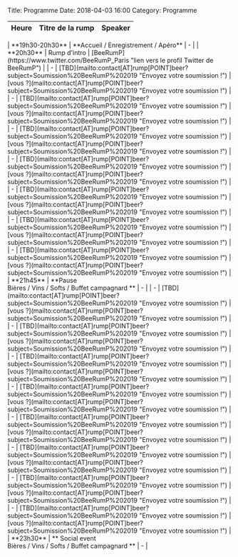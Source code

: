 Title: Programme
Date: 2018-04-03 16:00
Category: Programme

| <center> Heure </center>| <center> Titre de la rump </center> | <center>Speaker</center>      |
|:---------------------:|:-----------------------------------:|:------------------:|
</td><tr style="border-bottom:1px solid black"><td colspan="100%"></tr><td>
| **19h30-20h30**  | **Accueil / Enregistrement / Apéro** | - |
</td><tr style="border-bottom:1px solid black"><td colspan="100%"></tr><td>
| **20h30** |  Rump d'intro |  [BeeRumP](https://www.twitter.com/BeeRumP_Paris "lien vers le profil Twitter de BeeRumP") |
| - | [TBD](mailto:contact[AT]rump[POINT]beer?subject=Soumission%20BeeRumP%202019 "Envoyez votre soumission !") | [vous ?](mailto:contact[AT]rump[POINT]beer?subject=Soumission%20BeeRumP%202019 "Envoyez votre soumission !") |
| - | [TBD](mailto:contact[AT]rump[POINT]beer?subject=Soumission%20BeeRumP%202019 "Envoyez votre soumission !") | [vous ?](mailto:contact[AT]rump[POINT]beer?subject=Soumission%20BeeRumP%202019 "Envoyez votre soumission !") |
| - | [TBD](mailto:contact[AT]rump[POINT]beer?subject=Soumission%20BeeRumP%202019 "Envoyez votre soumission !") | [vous ?](mailto:contact[AT]rump[POINT]beer?subject=Soumission%20BeeRumP%202019 "Envoyez votre soumission !") |
| - | [TBD](mailto:contact[AT]rump[POINT]beer?subject=Soumission%20BeeRumP%202019 "Envoyez votre soumission !") | [vous ?](mailto:contact[AT]rump[POINT]beer?subject=Soumission%20BeeRumP%202019 "Envoyez votre soumission !") |
| - | [TBD](mailto:contact[AT]rump[POINT]beer?subject=Soumission%20BeeRumP%202019 "Envoyez votre soumission !") | [vous ?](mailto:contact[AT]rump[POINT]beer?subject=Soumission%20BeeRumP%202019 "Envoyez votre soumission !") |
| - | [TBD](mailto:contact[AT]rump[POINT]beer?subject=Soumission%20BeeRumP%202019 "Envoyez votre soumission !") | [vous ?](mailto:contact[AT]rump[POINT]beer?subject=Soumission%20BeeRumP%202019 "Envoyez votre soumission !") |
| - | [TBD](mailto:contact[AT]rump[POINT]beer?subject=Soumission%20BeeRumP%202019 "Envoyez votre soumission !") | [vous ?](mailto:contact[AT]rump[POINT]beer?subject=Soumission%20BeeRumP%202019 "Envoyez votre soumission !") |
</td><tr style="border-bottom:1px solid black"><td colspan="100%"></tr><td>
| **21h45**  | **Pause <br/>Bières / Vins / Softs / Buffet campagnard ** | - |
</td><tr style="border-bottom:1px solid black"><td colspan="100%"></tr><td>
| - | [TBD](mailto:contact[AT]rump[POINT]beer?subject=Soumission%20BeeRumP%202019 "Envoyez votre soumission !") | [vous ?](mailto:contact[AT]rump[POINT]beer?subject=Soumission%20BeeRumP%202019 "Envoyez votre soumission !") |
| - | [TBD](mailto:contact[AT]rump[POINT]beer?subject=Soumission%20BeeRumP%202019 "Envoyez votre soumission !") | [vous ?](mailto:contact[AT]rump[POINT]beer?subject=Soumission%20BeeRumP%202019 "Envoyez votre soumission !") |
| - | [TBD](mailto:contact[AT]rump[POINT]beer?subject=Soumission%20BeeRumP%202019 "Envoyez votre soumission !") | [vous ?](mailto:contact[AT]rump[POINT]beer?subject=Soumission%20BeeRumP%202019 "Envoyez votre soumission !") |
| - | [TBD](mailto:contact[AT]rump[POINT]beer?subject=Soumission%20BeeRumP%202019 "Envoyez votre soumission !") | [vous ?](mailto:contact[AT]rump[POINT]beer?subject=Soumission%20BeeRumP%202019 "Envoyez votre soumission !") |
| - | [TBD](mailto:contact[AT]rump[POINT]beer?subject=Soumission%20BeeRumP%202019 "Envoyez votre soumission !") | [vous ?](mailto:contact[AT]rump[POINT]beer?subject=Soumission%20BeeRumP%202019 "Envoyez votre soumission !") |
| - | [TBD](mailto:contact[AT]rump[POINT]beer?subject=Soumission%20BeeRumP%202019 "Envoyez votre soumission !") | [vous ?](mailto:contact[AT]rump[POINT]beer?subject=Soumission%20BeeRumP%202019 "Envoyez votre soumission !") |
| - | [TBD](mailto:contact[AT]rump[POINT]beer?subject=Soumission%20BeeRumP%202019 "Envoyez votre soumission !") | [vous ?](mailto:contact[AT]rump[POINT]beer?subject=Soumission%20BeeRumP%202019 "Envoyez votre soumission !") |
| - | [TBD](mailto:contact[AT]rump[POINT]beer?subject=Soumission%20BeeRumP%202019 "Envoyez votre soumission !") | [vous ?](mailto:contact[AT]rump[POINT]beer?subject=Soumission%20BeeRumP%202019 "Envoyez votre soumission !") |
</td><tr style="border-bottom:1px solid black"><td colspan="100%"></tr><td>
| **23h30**  | ** Social event <br/>Bières / Vins / Softs / Buffet campagnard **  | - |
</td><tr style="border-bottom:1px solid black"><td colspan="100%"></tr><td>




